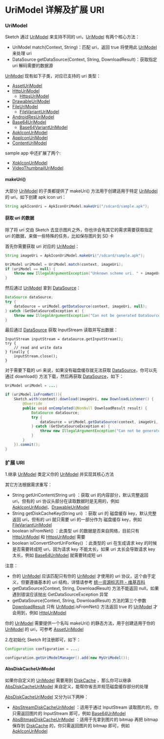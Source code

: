 # UriModel 详解及扩展 URI

### UriModel

Sketch 通过 [UriModel] 来支持不同的 uri，[UriModel] 有两个核心方法：

* UriModel match(Context, String)：匹配 uri，返回 true 将使用此 [UriModel] 来处理 uri
* DataSource getDataSource(Context, String, DownloadResult)：获取指定 uri 解码需要的数据源

[UriModel] 现有如下子类，对应已支持的 uri 类型：

* [AssetUriModel]
* [HttpUriModel]
  * [HttpsUriModel]
* [DrawableUriModel]
* [FileUriModel]
  * [FileVariantUriModel]
* [AndroidResUriModel]
* [Base64UriModel]
  * [Base64VariantUriModel]
* [ApkIconUriModel]
* [AppIconUriModel]
* [ContentUriModel]

sample app 中还扩展了两个:

* [XpkIconUriModel]
* [VideoThumbnailUriModel]

#### makeUri()

大部分 [UriModel] 的子类都提供了 makeUri() 方法用于创建适用于特定 [UriModel] 的 uri，如下创建 apk icon uri：

```java
String apkIconUri = ApkIconUriModel.makeUri("/sdcard/sample.apk");
```

#### 获取 uri 的数据

除了将 uri 交由 Sketch 去显示图片之外，你也许会有其它的需求需要获取指定 uri 的数据，来做一些特殊的任务，比如保存图片到 SD 卡

首先你需要获取 uri 对应的 [UriModel]：

```java
String imageUri = ApkIconUriModel.makeUri("/sdcard/sample.apk");

UriModel uriModel = UriModel.match(context, imageUri);
if (uriModel == null) {
    throw new IllegalArgumentException("Unknown scheme uri. " + imageUri);
}
```

然后通过 [UriModel] 拿到 [DataSource]：

```java
DataSource dataSource;
try {
    dataSource = uriModel.getDataSource(context, imageUri, null);
} catch (GetDataSourceException e) {
    throw new IllegalArgumentException("Can not be generated DataSource.  " + imageUri, e);
}
```

最后通过 [DataSource] 获取 InputStream 读取并写出数据：

```
InputStream inputStream = dataSource.getInputStream();
try {
    // read and write data
} finally {
    inputStream.close();
}
```

对于需要下载的 uri 来说，如果没有磁盘缓存就无法获取 [DataSource]，你可以先通过 download() 方法下载，然后再获取 [DataSource]，如下：

```java
UriModel uriModel = ...;

if (uriModel.isFromNet()){
    Sketch.with(context).download(imageUri, new DownloadListener() {
        @Override
        public void onCompleted(@NonNull DownloadResult result) {
            DataSource dataSource;
            try {
                dataSource = uriModel.getDataSource(context, imageUri, result);
            } catch (GetDataSourceException e) {
                throw new IllegalArgumentException("Can not be generated DataSource.  " + imageUri, e);
            }
        }
    }).commit();
}
```

### 扩展 URI

1.继承 [UriModel] 类定义你的 [UriModel] 并实现其核心方法

其它方法根据需求重写：

* String getUriContent(String uri) ：获取 uri 的内容部分，默认完整返回 uri，但有的 uri 协议头部分在读取数据时是无用的，例如 [ApkIconUriModel]、[DrawableUriModel]
* String getDiskCacheKey(String uri) ：获取 uri 的 磁盘缓存 key，默认完整返回 uri，但有的 uri 就只需要 uri
的一部分作为 磁盘缓存 key，例如 [FileVariantUriModel]
* boolean isFromNet() ：此类型 uri 的数据是否来自网络，目前只有 [HttpUriModel] 和 [HttpsUriModel] 需要
* boolean isConvertShortUriForKey() ：此类型的 uri 在生成请求 key 的时候是否需要转成短 uri，因为请求 key 不能太长，如果 uri 太长会导致请求 key 太长，例如 [Base64UriModel] 就需要转成短 uri

注意：

* 你的 [UriModel] 应该匹配只有你的 [UriModel] 才使用的 uri 协议，这个由于定义，但要遵循基本的 uri 结构，详情请参考 [统一资源标志符 - 维基百科]
* getDataSource(Context, String, DownloadResult) 方法不能返回 null，如果遇到错误应该抛出 GetDataSourceException 异常
* getDataSource(Context, String, DownloadResult) 方法的第三个参数 [DownloadResult] 只有 [UriModel].isFromNet() 方法返回 true 的 [UriModel] 才会用到，例如 [HttpUriModel]

你的 [UriModel] 需要提供一个名叫 makeUri() 的静态方法，用于创建适用于你的 [UriModel] 的 uri，可参考 [AssetUriModel]

2.在初始化 Sketch 时注册即可，如下：

```java
Configuration configuration = ...;

configuration.getUriModelManager().add(new MyUriModel());
```

#### AbsDiskCacheUriModel

如果你自定义的 [UriModel] 需要用到 [DiskCache] ，那么你可以继承 [AbsDiskCacheUriModel] 来自定义，能帮你省去并规范磁盘缓存部分的处理

[AbsDiskCacheUriModel] 又分为以下两种：

* [AbsStreamDiskCacheUriModel] ：适用于通过 InputStream 读取图片的，你只需返回图片的 InputStream 即可，例如 [Base64UriModel]
* [AbsBitmapDiskCacheUriModel] ：适用于先拿到图片的 bitmap 再把 bitmap 保存到 [DiskCache] 的，你只需返回图片的 bitmap 即可，例如 [ApkIconUriModel]

[UriModel]: ../../sketch/src/main/java/me/panpf/sketch/uri/UriModel.java
[AssetUriModel]: ../../sketch/src/main/java/me/panpf/sketch/uri/AssetUriModel.java
[HttpUriModel]: ../../sketch/src/main/java/me/panpf/sketch/uri/HttpUriModel.java
[HttpsUriModel]: ../../sketch/src/main/java/me/panpf/sketch/uri/HttpsUriModel.java
[DrawableUriModel]: ../../sketch/src/main/java/me/panpf/sketch/uri/DrawableUriModel.java
[FileUriModel]: ../../sketch/src/main/java/me/panpf/sketch/uri/FileUriModel.java
[FileVariantUriModel]: ../../sketch/src/main/java/me/panpf/sketch/uri/FileVariantUriModel.java
[AndroidResUriModel]: ../../sketch/src/main/java/me/panpf/sketch/uri/AndroidResUriModel.java
[AbsDiskCacheUriModel]: ../../sketch/src/main/java/me/panpf/sketch/uri/AbsDiskCacheUriModel.java
[AbsStreamDiskCacheUriModel]: ../../sketch/src/main/java/me/panpf/sketch/uri/AbsStreamDiskCacheUriModel.java
[XpkIconUriModel]: ../../sample/src/main/java/me/panpf/sketchsample/util/XpkIconUriModel.java
[Base64UriModel]: ../../sketch/src/main/java/me/panpf/sketch/uri/Base64UriModel.java
[Base64VariantUriModel]: ../../sketch/src/main/java/me/panpf/sketch/uri/Base64VariantUriModel.java
[AbsBitmapDiskCacheUriModel]: ../../sketch/src/main/java/me/panpf/sketch/uri/AbsBitmapDiskCacheUriModel.java
[ApkIconUriModel]: ../../sketch/src/main/java/me/panpf/sketch/uri/ApkIconUriModel.java
[VideoThumbnailUriModel]: ../../sample-video-thumbnail/src/main/java/me/panpf/sketch/sample/videothumbnail/VideoThumbnailUriModel.java
[AppIconUriModel]: ../../sketch/src/main/java/me/panpf/sketch/uri/AppIconUriModel.java
[ContentUriModel]: ../../sketch/src/main/java/me/panpf/sketch/uri/ContentUriModel.java
[DiskCache]: ../../sketch/src/main/java/me/panpf/sketch/cache/DiskCache.java
[DownloadResult]: ../../sketch/src/main/java/me/panpf/sketch/request/DownloadResult.java
[DataSource]: ../../sketch/src/main/java/me/panpf/sketch/datasource/DataSource.java

[统一资源标志符 - 维基百科]: https://zh.wikipedia.org/wiki/%E7%BB%9F%E4%B8%80%E8%B5%84%E6%BA%90%E6%A0%87%E5%BF%97%E7%AC%A6
